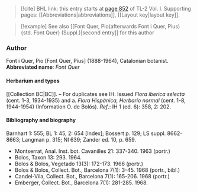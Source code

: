 > [!cite] BHL link: this entry starts at [page 852](https://www.biodiversitylibrary.org/page/33120983) of TL-2 Vol. I.
> Supporting pages: [[Abbreviations|abbreviations]], [[Layout key|layout key]].

> [!example] See also [[Font Quer, Pio(afterwards Font i Quer, Pius) {std. Font Quer} (Suppl.)|second entry]] for this author

### Author

Font i Quer, Pio \[Font Quer, Pius\] (1888-1964), Catalonian botanist. 
**Abbreviated name**: *Font Quer*

#### Herbarium and types

[[Collection BC|BC]]. – For duplicates see IH. Issued *Flora iberica selecta* (cent. 1-3, 1934-1935) and a. *Flora Hispánica, Herbario normal* (cent. 1-8, 1944-1954) (Information O. de Bolòs).
*Ref*.: IH 1 (ed. 6): 358, 2: 202.

#### Bibliography and biography

Barnhart 1: 555; BL 1: 45, 2: 654 \[Index\]; Bossert p. 129; LS suppl. 8662-8663; Langman p. 315; NI 639; Zander ed. 10, p. 659.
- Montserrat, Anal. Inst. bot. Cavanilles 21: 337-340. 1963 (portr.)
- Bolos, Taxon 13: 293. 1964.
- Bolos & Bolos, Vegetado 13(3): 172-173. 1966 (portr.)
- Bolos & Bolos, Collect. Bot., Barcelona 7(1): 3-45. 1968 (portr., bibl.)
- Candel-Vila, Collect. Bot., Barcelona 7(1): 165-206. 1968 (portr.)
- Emberger, Collect. Bot., Barcelona 7(1): 281-285. 1968.

